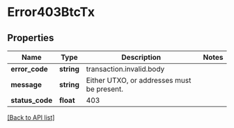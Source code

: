 # Error403BtcTx

## Properties

Name | Type | Description | Notes
------------ | ------------- | ------------- | -------------
**error_code** | **string** | transaction.invalid.body |
**message** | **string** | Either UTXO, or addresses must be present. |
**status_code** | **float** | 403 |

[[Back to API list]](../../README.md#api-endpoints)
